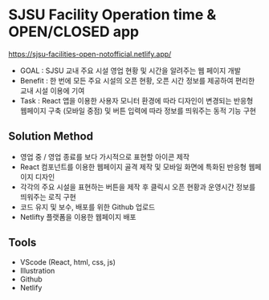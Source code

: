 # SJSU Facility Operation time & OPEN/CLOSED app 

https://sjsu-facilities-open-notofficial.netlify.app/

- GOAL : SJSU 교내 주요 시설 영업 현황 및 시간을 알려주는 웹 페이지 개발
- Benefit : 한 번에 모든 주요 시설의 오픈 현황, 오픈 시간 정보를 제공하여 편리한 교내 시설 이용에 기여
- Task : React 앱을 이용한 사용자 모니터 환경에 따라 디자인이 변경되는 반응형 웹페이지 구축 (모바일 중점) 및 버튼 입력에 따라 정보를 띄워주는 동적 기능 구현

## Solution Method
- 영업 중 / 영업 종료를 보다 가시적으로 표현할 아이콘 제작
- React 컴포넌트를 이용한 웹페이지 골격 제작 및 모바일 화면에 특화된 반응형 웹페이지 디자인
- 각각의 주요 시설을 표현하는 버튼을 제작 후 클릭시 오픈 현황과 운영시간 정보를 띄워주는 로직 구현
- 코드 유지 및 보수, 배포를 위한 Github 업로드
- Netlifty 플랫폼을 이용한 웹페이지 배포
## Tools
- VScode (React, html, css, js)
- Illustration
- Github
- Netlify

